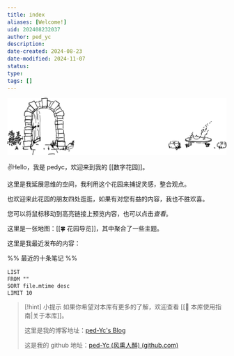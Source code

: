 ```yaml
---
title: index
aliases: [Welcome!]
uid: 202408232037
author: ped_yc
description: 
date-created: 2024-08-23
date-modified: 2024-11-07
status: 
type: 
tags: []
---
```


![banner](./banner.svg)

✌Hello，我是 pedyc，欢迎来到我的 [[数字花园]]。

这里是我延展思维的空间，我利用这个花园来捕捉灵感，整合观点。

也欢迎来此花园的朋友四处逛逛，如果有对您有益的内容，我也不胜欢喜。

您可以将鼠标移动到高亮链接上预览内容，也可以点击*查看*。

这里是一张地图：[[🍀 花园导览]]，其中聚合了一些主题。

这里是我最近发布的内容：

%% 最近的十条笔记 %%

```dataview
LIST
FROM ""
SORT file.mtime desc
LIMIT 10
```

> [!hint] 小提示
> 如果你希望对本库有更多的了解，欢迎查看 [[🧰 本库使用指南|关于本库]]。
>
> 这里是我的博客地址：[ped-Yc's Blog](https://blog.ped-yc.site/)
>
> 这是我的 github 地址：[ped-Yc (风熏人醉) (github.com)](https://github.com/ped-Yc)
